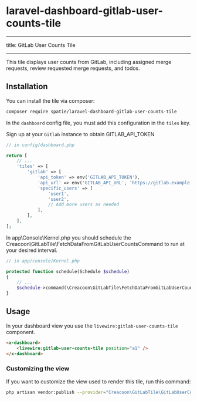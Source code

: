 # laravel-dashboard-gitlab-user-counts-tile

---

title: GitLab User Counts Tile

---

This tile displays user counts from GitLab, including assigned merge requests, review requested merge requests, and todos.



## Installation

You can install the tile via composer:

```bash
composer require spatie/laravel-dashboard-gitlab-user-counts-tile
```

In the `dashboard` config file, you must add this configuration in the `tiles` key.

 Sign up at  your `Gitlab` instance to obtain GITLAB_API_TOKEN

```php
// in config/dashboard.php

return [
    // ...
    'tiles' => [
        'gitlab' => [
            'api_token' => env('GITLAB_API_TOKEN'),
            'api_url' => env('GITLAB_API_URL', 'https://gitlab.example.com'),
            'specific_users' => [
                'user1',
                'user2',
                // Add more users as needed
            ],
        ],
    ],
];
```

In app\Console\Kernel.php you should schedule the Creacoon\GitLabTile\FetchDataFromGitLabUserCountsCommand to run at your desired interval.

```php
// in app/console/Kernel.php

protected function schedule(Schedule $schedule)
{
    // ...
    $schedule->command(\Creacoon\GitLabTile\FetchDataFromGitLabUserCountsCommand::class)->everyMinute();
}
```

## Usage

In your dashboard view you use the `livewire:gitlab-user-counts-tile` component.

```html
<x-dashboard>
    <livewire:gitlab-user-counts-tile position="a1" />
</x-dashboard>
```

### Customizing the view

If you want to customize the view used to render this tile, run this command:

```bash
php artisan vendor:publish --provider="Creacoon\GitLabTile\GitLabUserCountsTileServiceProvider" --tag="dashboard-gitlab-user-counts-tile-views"```
